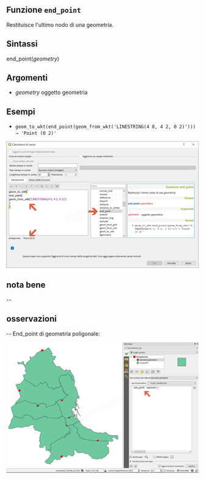 ## Funzione `end_point`

Restituisce l'ultimo nodo di una geometria.

## Sintassi

end_point(_geometry_)

## Argomenti

* _geometry_ oggetto geometria

## Esempi

* `geom_to_wkt(end_point(geom_from_wkt('LINESTRING(4 0, 4 2, 0 2)'))) → 'Point (0 2)'`

![](/img/geometria/end_point/end_point1.png)

## nota bene

--

## osservazioni

--
End_point di geometria poligonale:

![](/img/geometria/end_point/end_point2.png)